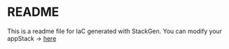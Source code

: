 # README
This is a readme file for IaC generated with StackGen.
You can modify your appStack -> [here](http://main.dev.stackgen.com/appstacks/02539660-f187-4294-913e-42101ebab740)
